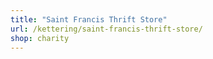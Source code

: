```yaml
---
title: "Saint Francis Thrift Store"
url: /kettering/saint-francis-thrift-store/
shop: charity
---
```

